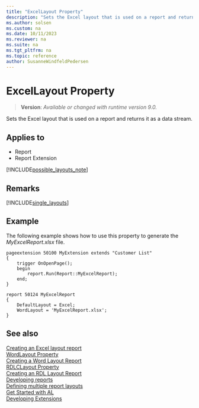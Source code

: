 ```yaml
---
title: "ExcelLayout Property"
description: "Sets the Excel layout that is used on a report and returns it as a data stream."
ms.author: solsen
ms.custom: na
ms.date: 10/11/2023
ms.reviewer: na
ms.suite: na
ms.tgt_pltfrm: na
ms.topic: reference
author: SusanneWindfeldPedersen
---
```

[//]: # (START>DO_NOT_EDIT)
[//]: # (IMPORTANT:Do not edit any of the content between here and the END>DO_NOT_EDIT.)
[//]: # (Any modifications should be made in the .xml files in the ModernDev repo.)
# ExcelLayout Property
> **Version**: _Available or changed with runtime version 9.0._

Sets the Excel layout that is used on a report and returns it as a data stream.

## Applies to
-   Report
-   Report Extension

[//]: # (IMPORTANT: END>DO_NOT_EDIT)

[!INCLUDE[possible_layouts_note](../includes/include-possible-layouts-note.md)]

## Remarks
[!INCLUDE[single_layouts](../includes/include-single-layout-obsolete.md)]

## Example

The following example shows how to use this property to generate the *MyExcelReport.xlsx* file.

```AL
pageextension 50100 MyExtension extends "Customer List"
{
    trigger OnOpenPage();
    begin
        report.Run(Report::MyExcelReport);
    end;
}

report 50124 MyExcelReport
{
    DefaultLayout = Excel;
    WordLayout = 'MyExcelReport.xlsx';
}
```

## See also

[Creating an Excel layout report](../devenv-howto-excel-report-layout.md)  
[WordLayout Property](devenv-wordlayout-property.md)  
[Creating a Word Layout Report](../devenv-howto-report-layout.md)  
[RDLCLayout Property](devenv-rdlclayout-property.md)  
[Creating an RDL Layout Report](../devenv-howto-rdl-report-layout.md)  
[Developing reports](../devenv-reports.md)  
[Defining multiple report layouts](../devenv-multiple-report-layouts.md)  
[Get Started with AL](../devenv-get-started.md)  
[Developing Extensions](../devenv-dev-overview.md)  